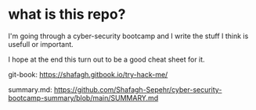 # what is this repo?

I'm going through a cyber-security bootcamp and I write the stuff I think is usefull or important.

I hope at the end this turn out to be a good cheat sheet for it.

git-book: https://shafagh.gitbook.io/try-hack-me/

summary.md: https://github.com/Shafagh-Sepehr/cyber-security-bootcamp-summary/blob/main/SUMMARY.md
